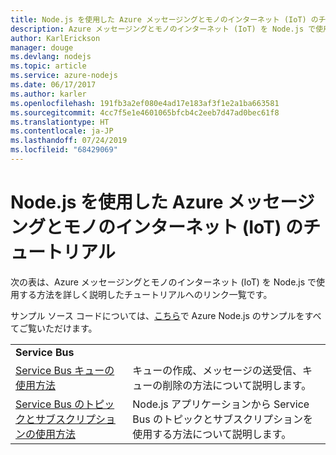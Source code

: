 ```yaml
---
title: Node.js を使用した Azure メッセージングとモノのインターネット (IoT) のチュートリアル
description: Azure メッセージングとモノのインターネット (IoT) を Node.js で使用するためのチュートリアル。
author: KarlErickson
manager: douge
ms.devlang: nodejs
ms.topic: article
ms.service: azure-nodejs
ms.date: 06/17/2017
ms.author: karler
ms.openlocfilehash: 191fb3a2ef080e4ad17e183af3f1e2a1ba663581
ms.sourcegitcommit: 4cc7f5e1e4601065bfcb4c2eeb7d47ad0bec61f8
ms.translationtype: HT
ms.contentlocale: ja-JP
ms.lasthandoff: 07/24/2019
ms.locfileid: "68429069"
---
```

# <a name="azure-messaging-and-internet-of-things-iot-with-nodejs-tutorials"></a>Node.js を使用した Azure メッセージングとモノのインターネット (IoT) のチュートリアル

次の表は、Azure メッセージングとモノのインターネット (IoT) を Node.js で使用する方法を詳しく説明したチュートリアルへのリンク一覧です。

サンプル ソース コードについては、[こちら](https://azure.microsoft.com/resources/samples/?term=nodejs)で Azure Node.js のサンプルをすべてご覧いただけます。

| | |
|---|---|
| **Service Bus** ||
| [Service Bus キューの使用方法](/azure/service-bus-messaging/service-bus-nodejs-how-to-use-queues?toc=/azure/javascript/toc.json&bc=/azure/javascript/breadcrumb/toc.json) | キューの作成、メッセージの送受信、キューの削除の方法について説明します。 |
| [Service Bus のトピックとサブスクリプションの使用方法](/azure/service-bus-messaging/service-bus-nodejs-how-to-use-topics-subscriptions?toc=/azure/javascript/toc.json&bc=/azure/javascript/breadcrumb/toc.json) | Node.js アプリケーションから Service Bus のトピックとサブスクリプションを使用する方法について説明します。 |

